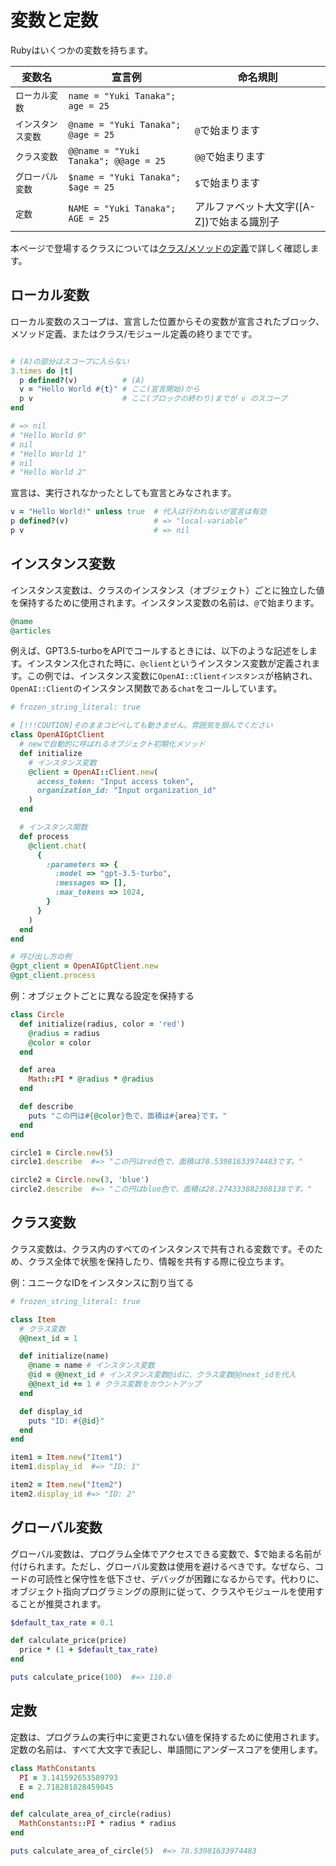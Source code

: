# 変数と定数

Rubyはいくつかの変数を持ちます。

|  変数名     |  宣言例  |  命名規則  |
|----------|----------|----------|
|  `ローカル変数`  |  `name = "Yuki Tanaka"; age = 25`  |    |
|  `インスタンス変数`  |  `@name = "Yuki Tanaka"; @age = 25`  |  `@`で始まります  |
|  `クラス変数`  |  `@@name = "Yuki Tanaka"; @@age = 25`  |  `@@`で始まります  |
|  `グローバル変数`  |  `$name = "Yuki Tanaka"; $age = 25`  |  `$`で始まります  |
|  `定数`  |  `NAME = "Yuki Tanaka"; AGE = 25`  |  アルファベット大文字([A-Z])で始まる識別子  |


本ページで登場するクラスについては[クラス/メソッドの定義](def.md)で詳しく確認します。

## ローカル変数

ローカル変数のスコープは、宣言した位置からその変数が宣言されたブロック、メソッド定義、またはクラス/モジュール定義の終りまでです。

```ruby

# (A)の部分はスコープに入らない
3.times do |t|
  p defined?(v)          # (A)
  v = "Hello World #{t}" # ここ(宣言開始)から
  p v                    # ここ(ブロックの終わり)までが v のスコープ
end

# => nil
# "Hello World 0"
# nil
# "Hello World 1"
# nil
# "Hello World 2"
```

宣言は、実行されなかったとしても宣言とみなされます。

```ruby
v = "Hello World!" unless true  # 代入は行われないが宣言は有効
p defined?(v)                   # => "local-variable"
p v                             # => nil
```

## インスタンス変数

インスタンス変数は、クラスのインスタンス（オブジェクト）ごとに独立した値を保持するために使用されます。インスタンス変数の名前は、`@`で始まります。

```ruby
@name
@articles
```

例えば、GPT3.5-turboをAPIでコールするときには、以下のような記述をします。インスタンス化された時に、`@client`というインスタンス変数が定義されます。この例では、インスタンス変数に`OpenAI::Clientインスタンス`が格納され、`OpenAI::Client`のインスタンス関数である`chat`をコールしています。

```ruby
# frozen_string_literal: true

# [!!!COUTION]そのままコピペしても動きません。雰囲気を掴んでください
class OpenAIGptClient
  # newで自動的に呼ばれるオブジェクト初期化メソッド
  def initialize
    # インスタンス変数
    @client = OpenAI::Client.new(
      access_token: "Input access token",
      organization_id: "Input organization_id"
    )
  end

  # インスタンス関数
  def process
    @client.chat(
      {
        :parameters => {
          :model => "gpt-3.5-turbo",
          :messages => [],
          :max_tokens => 1024,
        }
      }
    )
  end
end

# 呼び出し方の例
@gpt_client = OpenAIGptClient.new
@gpt_client.process
```

例：オブジェクトごとに異なる設定を保持する

```ruby
class Circle
  def initialize(radius, color = 'red')
    @radius = radius
    @color = color
  end

  def area
    Math::PI * @radius * @radius
  end

  def describe
    puts "この円は#{@color}色で、面積は#{area}です。"
  end
end

circle1 = Circle.new(5)
circle1.describe  #=> "この円はred色で、面積は78.53981633974483です。"

circle2 = Circle.new(3, 'blue')
circle2.describe  #=> "この円はblue色で、面積は28.274333882308138です。"
```

## クラス変数

クラス変数は、クラス内のすべてのインスタンスで共有される変数です。そのため、クラス全体で状態を保持したり、情報を共有する際に役立ちます。

例：ユニークなIDをインスタンスに割り当てる

```ruby
# frozen_string_literal: true

class Item
  # クラス変数
  @@next_id = 1

  def initialize(name)
    @name = name # インスタンス変数
    @id = @@next_id # インスタンス変数@idに、クラス変数@@next_idを代入
    @@next_id += 1 # クラス変数をカウントアップ
  end

  def display_id
    puts "ID: #{@id}"
  end
end

item1 = Item.new("Item1")
item1.display_id  #=> "ID: 1"

item2 = Item.new("Item2")
item2.display_id #=> "ID: 2"
```

## グローバル変数

グローバル変数は、プログラム全体でアクセスできる変数で、$で始まる名前が付けられます。ただし、グローバル変数は使用を避けるべきです。なぜなら、コードの可読性と保守性を低下させ、デバッグが困難になるからです。代わりに、オブジェクト指向プログラミングの原則に従って、クラスやモジュールを使用することが推奨されます。

```ruby
$default_tax_rate = 0.1

def calculate_price(price)
  price * (1 + $default_tax_rate)
end

puts calculate_price(100)  #=> 110.0
```

## 定数

定数は、プログラムの実行中に変更されない値を保持するために使用されます。定数の名前は、すべて大文字で表記し、単語間にアンダースコアを使用します。

```ruby
class MathConstants
  PI = 3.141592653589793
  E = 2.718281828459045
end

def calculate_area_of_circle(radius)
  MathConstants::PI * radius * radius
end

puts calculate_area_of_circle(5)  #=> 78.53981633974483
```
